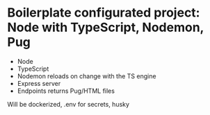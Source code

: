 # Boilerplate configurated project: Node with TypeScript, Nodemon, Pug

- Node
- TypeScript
- Nodemon reloads on change with the TS engine
- Express server
- Endpoints returns Pug/HTML files

Will be dockerized, .env for secrets, husky
